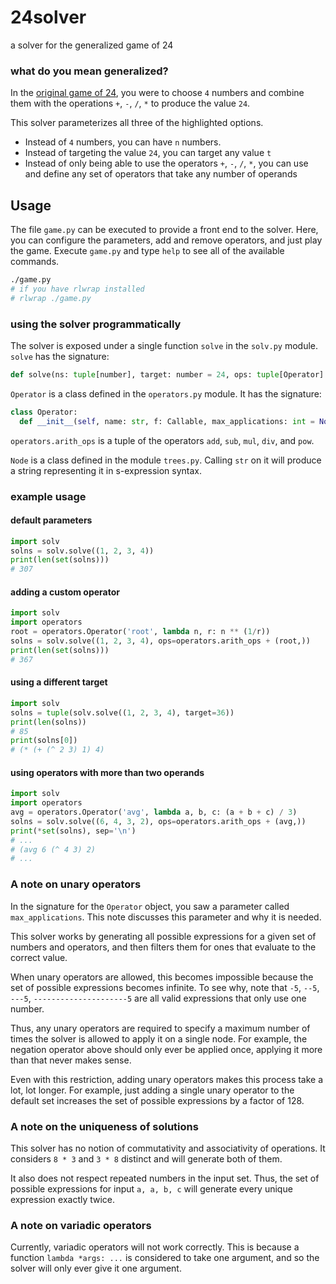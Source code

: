 # 24solver
a solver for the generalized game of 24

### what do you mean generalized?
In the [original game of 24](https://www.24game.com), you were to choose `4` numbers and combine them with the operations `+`, `-`, `/`, `*` to produce the value `24`.

This solver parameterizes all three of the highlighted options. 

* Instead of `4` numbers, you can have `n` numbers. 
* Instead of targeting the value `24`, you can target any value `t`
* Instead of only being able to use the operators `+`, `-`, `/`, `*`, you can use and define any set of operators that take any number of operands

## Usage
The file `game.py` can be executed to provide a front end to the solver. 
Here, you can configure the parameters, add and remove operators, and just play the game.
Execute `game.py` and type `help` to see all of the available commands.

```bash
./game.py
# if you have rlwrap installed
# rlwrap ./game.py
```

### using the solver programmatically
The solver is exposed under a single function `solve` in the `solv.py` module.
`solve` has the signature:
```python
def solve(ns: tuple[number], target: number = 24, ops: tuple[Operator] = operators.arith_ops) -> Generator[Node]
```
`Operator` is a class defined in the `operators.py` module. It has the signature:
```python
class Operator:
  def __init__(self, name: str, f: Callable, max_applications: int = None)
```
`operators.arith_ops` is a tuple of the operators `add`, `sub`, `mul`, `div`, and `pow`.

`Node` is a class defined in the module `trees.py`. Calling `str` on it will produce a string representing it in s-expression syntax.

### example usage
#### default parameters
```python
import solv
solns = solv.solve((1, 2, 3, 4))
print(len(set(solns)))
# 307
```
#### adding a custom operator
```python
import solv
import operators
root = operators.Operator('root', lambda n, r: n ** (1/r))
solns = solv.solve((1, 2, 3, 4), ops=operators.arith_ops + (root,))
print(len(set(solns)))
# 367
```
#### using a different target
```python
import solv
solns = tuple(solv.solve((1, 2, 3, 4), target=36))
print(len(solns))
# 85
print(solns[0])
# (* (+ (^ 2 3) 1) 4)
```
#### using operators with more than two operands
```python
import solv
import operators
avg = operators.Operator('avg', lambda a, b, c: (a + b + c) / 3)
solns = solv.solve((6, 4, 3, 2), ops=operators.arith_ops + (avg,))
print(*set(solns), sep='\n')
# ...
# (avg 6 (^ 4 3) 2)
# ...
```
### A note on unary operators
In the signature for the `Operator` object, you saw a parameter called `max_applications`. This note discusses this parameter and why it is needed.

This solver works by generating all possible expressions for a given set of numbers and operators, and then filters them for ones that evaluate to the correct value.

When unary operators are allowed, this becomes impossible because the set of possible expressions becomes infinite. To see why, note that `-5`, `--5`, `---5`, `---------------------5` are all valid expressions that only use one number.

Thus, any unary operators are required to specify a maximum number of times the solver is allowed to apply it on a single node. For example, the negation operator above should only ever be applied once, applying it more than that never makes sense.

Even with this restriction, adding unary operators makes this process take a lot, lot longer. For example, just adding a single unary operator to the default set increases the set of possible expressions by a factor of 128.

### A note on the uniqueness of solutions
This solver has no notion of commutativity and associativity of operations. It considers `8 * 3` and `3 * 8` distinct and will generate both of them.

It also does not respect repeated numbers in the input set. Thus, the set of possible expressions for input `a, a, b, c` will generate every unique expression exactly twice.

### A note on variadic operators
Currently, variadic operators will not work correctly. This is because a function `lambda *args: ...` is considered to take one argument, and so the solver will only ever give it one argument.
